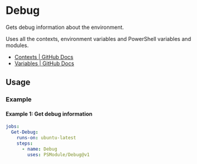 # Debug

Gets debug information about the environment.

Uses all the contexts, environment variables and PowerShell variables and modules.

- [Contexts | GitHub Docs](https://docs.github.com/en/actions/learn-github-actions/contexts)
- [Variables | GitHub Docs](https://docs.github.com/en/actions/learn-github-actions/variables#default-environment-variables)

## Usage

### Example

#### Example 1: Get debug information

```yaml
jobs:
  Get-Debug:
    runs-on: ubuntu-latest
    steps:
      - name: Debug
        uses: PSModule/Debug@v1
```
